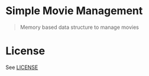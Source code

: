 # Simple Movie Management

> Memory based data structure to manage movies

# License

See [LICENSE](./LICENSE)